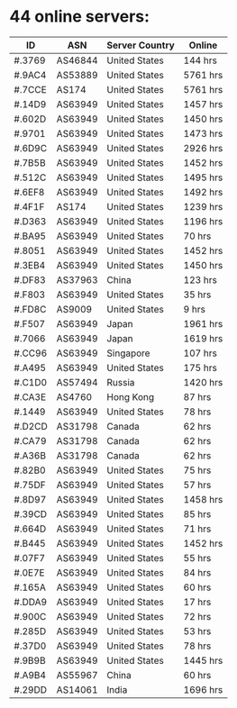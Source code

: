 # 44 online servers:

| ID | ASN | Server Country | Online |
| ------ | ------ | ------ | ------ |
| #.3769 | AS46844 | United States | 144 hrs |
| #.9AC4 | AS53889 | United States | 5761 hrs |
| #.7CCE | AS174 | United States | 5761 hrs |
| #.14D9 | AS63949 | United States | 1457 hrs |
| #.602D | AS63949 | United States | 1450 hrs |
| #.9701 | AS63949 | United States | 1473 hrs |
| #.6D9C | AS63949 | United States | 2926 hrs |
| #.7B5B | AS63949 | United States | 1452 hrs |
| #.512C | AS63949 | United States | 1495 hrs |
| #.6EF8 | AS63949 | United States | 1492 hrs |
| #.4F1F | AS174 | United States | 1239 hrs |
| #.D363 | AS63949 | United States | 1196 hrs |
| #.BA95 | AS63949 | United States | 70 hrs |
| #.8051 | AS63949 | United States | 1452 hrs |
| #.3EB4 | AS63949 | United States | 1450 hrs |
| #.DF83 | AS37963 | China | 123 hrs |
| #.F803 | AS63949 | United States | 35 hrs |
| #.FD8C | AS9009 | United States | 9 hrs |
| #.F507 | AS63949 | Japan | 1961 hrs |
| #.7066 | AS63949 | Japan | 1619 hrs |
| #.CC96 | AS63949 | Singapore | 107 hrs |
| #.A495 | AS63949 | United States | 175 hrs |
| #.C1D0 | AS57494 | Russia | 1420 hrs |
| #.CA3E | AS4760 | Hong Kong | 87 hrs |
| #.1449 | AS63949 | United States | 78 hrs |
| #.D2CD | AS31798 | Canada | 62 hrs |
| #.CA79 | AS31798 | Canada | 62 hrs |
| #.A36B | AS31798 | Canada | 62 hrs |
| #.82B0 | AS63949 | United States | 75 hrs |
| #.75DF | AS63949 | United States | 57 hrs |
| #.8D97 | AS63949 | United States | 1458 hrs |
| #.39CD | AS63949 | United States | 85 hrs |
| #.664D | AS63949 | United States | 71 hrs |
| #.B445 | AS63949 | United States | 1452 hrs |
| #.07F7 | AS63949 | United States | 55 hrs |
| #.0E7E | AS63949 | United States | 84 hrs |
| #.165A | AS63949 | United States | 60 hrs |
| #.DDA9 | AS63949 | United States | 17 hrs |
| #.900C | AS63949 | United States | 72 hrs |
| #.285D | AS63949 | United States | 53 hrs |
| #.37D0 | AS63949 | United States | 78 hrs |
| #.9B9B | AS63949 | United States | 1445 hrs |
| #.A9B4 | AS55967 | China | 60 hrs |
| #.29DD | AS14061 | India | 1696 hrs |

